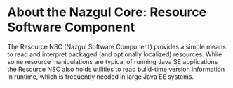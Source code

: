 # About the Nazgul Core: Resource Software Component

The Resource NSC (Nazgul Software Component) provides a simple means to read and interpret
packaged (and optionally localized) resources. While some resource manipulations are typical
of running Java SE applications the Resource NSC also holds utilities to read build-time
version information in runtime, which is frequently needed in large Java EE systems.
